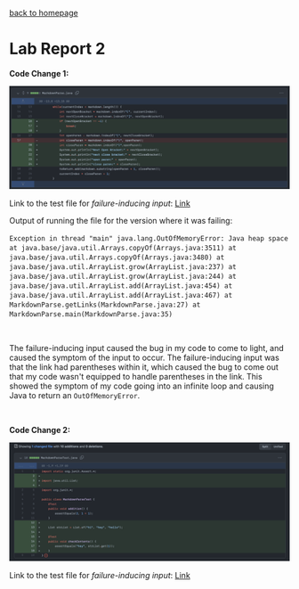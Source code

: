 [back to homepage](index.md)

# Lab Report 2

**Code Change 1:**

![image](CodeChangeDiff1.png)

Link to the test file for *failure-inducing input*: [Link](test-file3.md)

Output of running the file for the version where it was failing:

`Exception in thread "main" java.lang.OutOfMemoryError: Java heap space
        at java.base/java.util.Arrays.copyOf(Arrays.java:3511)
        at java.base/java.util.Arrays.copyOf(Arrays.java:3480)
        at java.base/java.util.ArrayList.grow(ArrayList.java:237)
        at java.base/java.util.ArrayList.grow(ArrayList.java:244)
        at java.base/java.util.ArrayList.add(ArrayList.java:454)
        at java.base/java.util.ArrayList.add(ArrayList.java:467)
        at MarkdownParse.getLinks(MarkdownParse.java:27)
        at MarkdownParse.main(MarkdownParse.java:35)`

<br />

The failure-inducing input caused the bug in my code to come to light, and caused the symptom of the input to occur. The failure-inducing input was that the link had parentheses within it, which caused the bug to come out that my code wasn't equipped to handle parentheses in the link. This showed the symptom of my code going into an infinite loop and causing Java to return an `OutOfMemoryError`.

<br />

**Code Change 2:**

![image](CodeChangeDiff2.png)

Link to the test file for *failure-inducing input*: [Link](MarkdownParseTest.java)